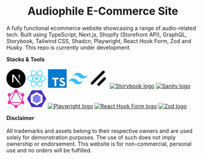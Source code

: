 <div align="center">

<h1>Audiophile E-Commerce Site</h1>

</div>

A fully functional ecommerce website showcasing a range of audio-related tech. Built using TypeScript, Next.js, Shopify (Storefront API), GraphQL, Storybook, Tailwind CSS, Shadcn, Playwright, React Hook Form, Zod and Husky. This repo is currently under development.

<strong>Stacks & Tools</strong>
<br>
<br>
<a target="_blank" rel="noopener noreferrer" href="https://github.com/devicons/devicon/blob/master/icons/nextjs/nextjs-original.svg"><img src="https://github.com/devicons/devicon/blob/master/icons/nextjs/nextjs-original.svg" alt="nextjs logo" width="50" height="50" style="max-width:100%;"></a>
<a target="_blank" rel="noopener noreferrer" href="https://github.com/devicons/devicon/blob/master/icons/react/react-original.svg"><img src="https://github.com/devicons/devicon/blob/master/icons/react/react-original.svg" alt="react logo" width="50" height="50" style="max-width:100%;"></a>
<a target="_blank" rel="noopener noreferrer" href="https://github.com/devicons/devicon/blob/master/icons/typescript/typescript-original.svg"><img src="https://github.com/devicons/devicon/blob/master/icons/typescript/typescript-original.svg" alt="TypeScript logo" width="50" height="50" style="max-width:100%;"></a>
<a target="_blank" rel="noopener noreferrer" href="https://github.com/devicons/devicon/blob/master/icons/tailwindcss/tailwindcss-original.svg"><img src="https://github.com/devicons/devicon/blob/master/icons/tailwindcss/tailwindcss-original.svg" alt="Tailwind logo" width="50" height="50" style="max-width:100%;"></a>
<a target="_blank" rel="noopener noreferrer" href="https://github.com/shadcn-ui/ui/blob/main/apps/www/public/favicon-32x32.png"><img src="https://github.com/shadcn-ui/ui/blob/main/apps/www/public/favicon-32x32.png" alt="Shadcn logo" width="50" height="50" style="max-width:100%;"></a>
<a target="_blank" rel="noopener noreferrer" href="https://github.com/storybookjs/brand/blob/main/icon/icon-storybook-default.svg"><img src="https://github.com/storybookjs/brand/blob/main/icon/icon-storybook-default.svg" alt="Storybook logo" width="50" height="50" style="max-width:100%;"></a>
<a target="_blank" rel="noopener noreferrer" href="https://s3.amazonaws.com/quiin/vendors/logos/000/166/835/original/sanity-logo-jamstack-conf_-_Knut_Melv%C3%A6r.png?1601654357"><img src="https://s3.amazonaws.com/quiin/vendors/logos/000/166/835/original/sanity-logo-jamstack-conf_-_Knut_Melv%C3%A6r.png?1601654357" alt="Sanity logo" width="50" height="50" style="max-width:100%;"></a>
<a target="_blank" rel="noopener noreferrer" href="https://github.com/devicons/devicon/blob/master/icons/graphql/graphql-plain.svg"><img src="https://github.com/devicons/devicon/blob/master/icons/graphql/graphql-plain.svg" alt="GraphQL logo" width="50" height="50" style="max-width:100%;"></a>
<a target="_blank" rel="noopener noreferrer" href="https://github.com/devicons/devicon/blob/master/icons/eslint/eslint-original.svg"><img src="https://github.com/devicons/devicon/blob/master/icons/eslint/eslint-original.svg" alt="ES Lint logo" width="50" height="50" style="max-width:100%;"></a>
<a target="_blank" rel="noopener noreferrer" href="https://playwright.dev/img/playwright-logo.svg"><img src="https://playwright.dev/img/playwright-logo.svg" alt="Playwright logo" width="50" height="50" style="max-width:100%;"></a>
<a target="_blank" rel="noopener noreferrer" href="https://avatars.githubusercontent.com/u/53986236?s=280&v=4"><img src="https://avatars.githubusercontent.com/u/53986236?s=280&v=4" alt="React Hook Form logo" width="50" height="50" style="max-width:100%;"></a>
<a target="_blank" rel="noopener noreferrer" href="https://zod.dev/logo.svg"><img src="https://zod.dev/logo.svg" alt="Zod logo" width="50" height="50" style="max-width:100%;"></a>

<strong>Disclaimer</strong>
<br>
<br>
All trademarks and assets belong to their respective owners and are used solely for demonstration purposes. The use of such does not imply ownership or endorsement. This website is for non-commercial, personal use and no orders will be fulfilled.
